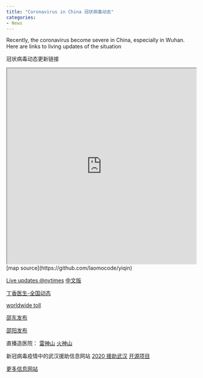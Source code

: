 ```yaml
---
title: "Coronavirus in China 冠状病毒动态"
categories:
- News
---
```

<!--feature_image: "https://raw.githubusercontent.com/coddec/2020-new-coronavirus/master/images/map.png"-->
Recently, the coronavirus become severe in China, especially in Wuhan. Here are links to living updates of the situation

冠状病毒动态更新链接

<!-- more -->



<iframe src="https://wuhan.zw2s.ltd/" width="100%" height="520px"></iframe>
[map source](https://github.com/laomocode/yiqin)


[Live updates @nytimes](https://www.nytimes.com/2020/01/28/world/asia/china-coronavirus.html)
[中文版](https://cn.nytimes.com/morning-brief/20200128/wuhan-coronavirus-china/?action=click&module=RelatedLinks&pgtype=Article)

[丁香医生-全国动态](https://3g.dxy.cn/newh5/view/pneumonia?scene=2&clicktime=1579579384&enterid=1579579384&from=timeline&isappinstalled=0)

[worldwide toll](https://gisanddata.maps.arcgis.com/apps/opsdashboard/index.html#/bda7594740fd40299423467b48e9ecf6)

[邵东发布](https://mp.weixin.qq.com/s/FJcfgQQu7OVlqphe83KI0w)


[邵阳发布](https://mp.weixin.qq.com/s/1v1nxVceWZ64rdT7V4iD3g)

直播造医院：
[雷神山](http://t.cn/A6PIeT14)
[火神山](http://t.cn/A6PIYNvD)

新冠病毒疫情中的武汉援助信息网站
[2020 援助武汉](https://wuhan2020.kaiyuanshe.cn/#)
[开源项目](https://github.com/wuhan2020/wuhan2020)

[更多信息网站](https://github.com/coddec/2020-new-coronavirus/blob/master/README.md)
